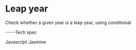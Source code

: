 # Leap year 
Check whether a given year is a leap year, using conditional

-----Tech spec

Javascript
Jasmine

